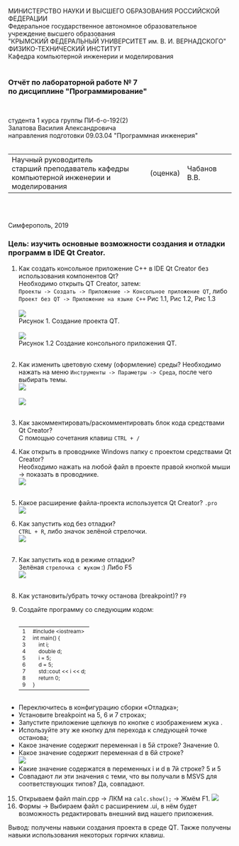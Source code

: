 МИНИСТЕРСТВО НАУКИ  И ВЫСШЕГО ОБРАЗОВАНИЯ РОССИЙСКОЙ ФЕДЕРАЦИИ  
Федеральное государственное автономное образовательное учреждение высшего образования  
"КРЫМСКИЙ ФЕДЕРАЛЬНЫЙ УНИВЕРСИТЕТ им. В. И. ВЕРНАДСКОГО"  
ФИЗИКО-ТЕХНИЧЕСКИЙ ИНСТИТУТ  
Кафедра компьютерной инженерии и моделирования
<br/><br/>
 
### Отчёт по лабораторной работе № 7<br/> по дисциплине "Программирование"
<br/>
 
студента 1 курса группы ПИ-б-о-192(2)  
Залатова Василия Александровича  
направления подготовки 09.03.04 "Программная инженерия"  
<br/>
 
<table>
<tr><td>Научный руководитель<br/> старший преподаватель кафедры<br/> компьютерной инженерии и моделирования</td>
<td>(оценка)</td>
<td>Чабанов В.В.</td>
</tr>
</table>
<br/><br/>
 
Симферополь, 2019


### Цель: изучить основные возможности создания и отладки программ в IDE Qt Creator.

1. Как создать консольное приложение С++ в IDE Qt Creator без использования компонентов Qt?</br>
  Необходимо открыть QT Creator, затем:<br>
  `Проекты -> Создать -> Приложение -> Консольное приложение QT`, либо ` Проект без QT -> Приложение на языке C++`
  Рис 1.1, Рис 1.2, Рис 1.3<br><br>
  ![](https://sun9-47.userapi.com/c857128/v857128488/e8a62/UbwN0jpdiuQ.jpg)<br>
   Рисунок 1. Создание проекта QT.<br><br>
  ![](https://sun9-65.userapi.com/c857128/v857128488/e8a74/UZUlz9fxhRI.jpg)
  <br> Рисунок 1.2 Создание консольного приложения QT.<br><br>
2. Как изменить цветовую схему (оформление) среды?
  Необходимо нажать на меню `Инструменты -> Параметры -> Среда`, после чего выбирать темы.<br>
  ![](https://sun9-58.userapi.com/c857128/v857128488/e8a90/FhDwF9PsF-E.jpg)
  <br><br>
  ![](https://sun9-50.userapi.com/c857128/v857128488/e8aa2/GbsJhVmxDpY.jpg)
<br><br>
3. Как закомментировать/раскомментировать блок кода средствами Qt Creator?<br>
  С помощью сочетания клавиш `CTRL + /`
4. Как открыть в проводнике Windows папку с проектом средствами Qt Creator?<br>
Необходимо нажать на любой файл в проекте правой кнопкой мыши -> показать в проводнике.<br>
![](https://sun9-15.userapi.com/c857128/v857128488/e8b1e/l5LyG0nXO2Y.jpg)
<br><br>
5. Какое расширение файла-проекта используется Qt Creator?
`.pro`<br>
![](https://sun9-38.userapi.com/c857128/v857128488/e8b2e/YqCqBWkRcPY.jpg)

6. Как запустить код без отладки?<br>
`CTRL + R`, либо значок зелёной стрелочки.<br>
![](https://sun9-3.userapi.com/c857128/v857128488/e8b35/e_SDpHksgZ4.jpg)
<br><br>
7. Как запустить код в режиме отладки?<br>
Зелёная `стрелочка с жуком` :) Либо F5<br>
![](https://sun9-3.userapi.com/c857128/v857128488/e8b35/e_SDpHksgZ4.jpg)
<br><br>
8. Как установить/убрать точку останова (breakpoint)?
`F9`
9. Создайте программу со следующим кодом:
</textarea></div>
      <div class="crayon-main" style="position: relative; z-index: 1; overflow: hidden;">
        <table class="crayon-table" style="">
          <tbody><tr class="crayon-row">
        <td class="crayon-nums " data-settings="show">
          <div class="crayon-nums-content" style="font-size: 12px !important; line-height: 15px !important;"><div class="crayon-num" data-line="crayon-5e4d633787600825781143-1">1</div><div class="crayon-num crayon-striped-num" data-line="crayon-5e4d633787600825781143-2">2</div><div class="crayon-num" data-line="crayon-5e4d633787600825781143-3">3</div><div class="crayon-num crayon-striped-num" data-line="crayon-5e4d633787600825781143-4">4</div><div class="crayon-num" data-line="crayon-5e4d633787600825781143-5">5</div><div class="crayon-num crayon-striped-num" data-line="crayon-5e4d633787600825781143-6">6</div><div class="crayon-num" data-line="crayon-5e4d633787600825781143-7">7</div><div class="crayon-num crayon-striped-num" data-line="crayon-5e4d633787600825781143-8">8</div><div class="crayon-num" data-line="crayon-5e4d633787600825781143-9">9</div></div>
        </td>
            <td class="crayon-code"><div class="crayon-pre" style="font-size: 12px !important; line-height: 15px !important; -moz-tab-size:4; -o-tab-size:4; -webkit-tab-size:4; tab-size:4;"><div class="crayon-line" id="crayon-5e4d633787600825781143-1"><span class="crayon-p">#include &lt;iostream&gt;</span></div><div class="crayon-line crayon-striped-line" id="crayon-5e4d633787600825781143-2"><span class="crayon-t">int</span><span class="crayon-h"> </span><span class="crayon-e">main</span><span class="crayon-sy">(</span><span class="crayon-sy">)</span><span class="crayon-h"> </span><span class="crayon-sy">{</span></div><div class="crayon-line" id="crayon-5e4d633787600825781143-3"><span class="crayon-h">&nbsp;&nbsp;&nbsp;&nbsp;</span><span class="crayon-t">int</span><span class="crayon-h"> </span><span class="crayon-v">i</span><span class="crayon-sy">;</span></div><div class="crayon-line crayon-striped-line" id="crayon-5e4d633787600825781143-4"><span class="crayon-h">&nbsp;&nbsp;&nbsp;&nbsp;</span><span class="crayon-t">double</span><span class="crayon-h"> </span><span class="crayon-v">d</span><span class="crayon-sy">;</span></div><div class="crayon-line" id="crayon-5e4d633787600825781143-5"><span class="crayon-h">&nbsp;&nbsp;&nbsp;&nbsp;</span><span class="crayon-v">i</span><span class="crayon-h"> </span><span class="crayon-o">=</span><span class="crayon-h"> </span><span class="crayon-cn">5</span><span class="crayon-sy">;</span></div><div class="crayon-line crayon-striped-line" id="crayon-5e4d633787600825781143-6"><span class="crayon-h">&nbsp;&nbsp;&nbsp;&nbsp;</span><span class="crayon-v">d</span><span class="crayon-h"> </span><span class="crayon-o">=</span><span class="crayon-h"> </span><span class="crayon-cn">5</span><span class="crayon-sy">;</span></div><div class="crayon-line" id="crayon-5e4d633787600825781143-7"><span class="crayon-h">&nbsp;&nbsp;&nbsp;&nbsp;</span><span class="crayon-v">std</span><span class="crayon-o">::</span><span class="crayon-r">cout</span><span class="crayon-h"> </span><span class="crayon-o">&lt;&lt;</span><span class="crayon-h"> </span><span class="crayon-v">i</span><span class="crayon-h"> </span><span class="crayon-o">&lt;&lt;</span><span class="crayon-h"> </span><span class="crayon-v">d</span><span class="crayon-sy">;</span></div><div class="crayon-line crayon-striped-line" id="crayon-5e4d633787600825781143-8"><span class="crayon-h">&nbsp;&nbsp;&nbsp;&nbsp;</span><span class="crayon-st">return</span><span class="crayon-h"> </span><span class="crayon-cn">0</span><span class="crayon-sy">;</span></div><div class="crayon-line" id="crayon-5e4d633787600825781143-9"><span class="crayon-sy">}</span></div></div></td>
          </tr>
        </tbody></table>
      </div>
    </div>
   
* Переключитесь в конфигурацию сборки «Отладка»;
* Установите breakpoint на 5, 6 и 7 строках;
* Запустите приложение щелкнув по кнопке с изображением жука .
* Используйте эту же кнопку для перехода к следующей точке останова;
* Какое значение содержит переменная i в 5й строке?
  Значение 0.
* Какое значение содержит переменная d в 6й строке?<br>
 ![](https://sun9-61.userapi.com/c857128/v857128585/eb534/BkEUA1uJ_gI.jpg)<br>
* Какие значение содержатся в переменных i и  d в 7й строке?
5 и 5
* Совпадают ли эти значения с теми, что вы получали в MSVS для соответствующих типов? Да, совпадают.

15. Открываем файл main.cpp -> ЛКМ на `calc.show();` -> Жмём F1.
![](https://sun9-36.userapi.com/c857128/v857128585/eb56e/TasS0noWYME.jpg)
16. Формы -> Выбираем файл с расширением .ui, в нём будет возможность редактировать внешний вид нашего приложения.

Вывод: получены навыки создания проекта в среде QT. Также получены навыки использования некоторых горячих клавиш.